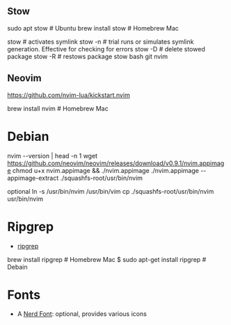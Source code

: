 ## Stow

sudo apt stow # Ubuntu
brew install stow # Homebrew Mac

stow <packagename> # activates symlink
stow -n <packagename> # trial runs or simulates symlink generation. Effective for checking for errors
stow -D <packagename> # delete stowed package
stow -R <packagename> # restows package
stow bash git nvim

## Neovim

https://github.com/nvim-lua/kickstart.nvim

brew install nvim # Homebrew Mac

# Debian

nvim --version | head -n 1
wget https://github.com/neovim/neovim/releases/download/v0.9.1/nvim.appimage
chmod u+x nvim.appimage && ./nvim.appimage
./nvim.appimage --appimage-extract
./squashfs-root/usr/bin/nvim

optional
ln -s /usr/bin/nvim /usr/bin/vim
cp ./squashfs-root/usr/bin/nvim usr/bin/nvim

# Ripgrep

- [ripgrep](https://github.com/BurntSushi/ripgrep#installation)

brew install ripgrep # Homebrew Mac
$ sudo apt-get install ripgrep # Debain

# Fonts

- A [Nerd Font](https://www.nerdfonts.com/): optional, provides various icons
